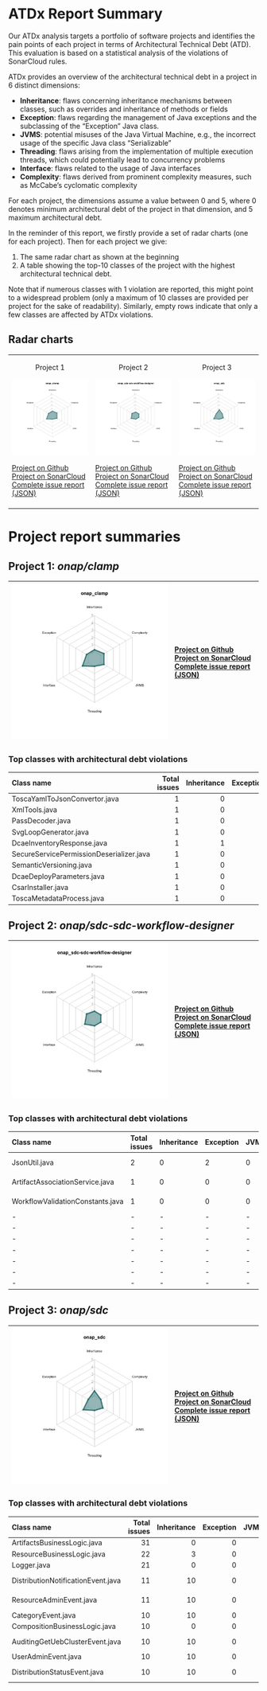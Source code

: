 # ATDx Report Summary
Our ATDx analysis targets a portfolio of software projects and identifies the pain points of each project in terms of Architectural Technical Debt (ATD). This evaluation is based on a statistical analysis of the violations of SonarCloud rules.

ATDx provides an overview of the architectural technical debt in a project  in 6 distinct dimensions:
* **Inheritance**: flaws concerning inheritance mechanisms between classes, such as overrides and inheritance of methods or fields
* **Exception**: flaws regarding the management of Java exceptions and the subclassing of the “Exception” Java class.
* **JVMS**: potential misuses of the Java Virtual Machine, e.g., the incorrect usage of the specific Java class “Serializable”
* **Threading**: flaws arising from the implementation of multiple execution threads, which could potentially lead to concurrency problems
* **Interface**: flaws related to the usage of Java interfaces
* **Complexity**: flaws derived from prominent complexity measures, such as McCabe’s cyclomatic complexity

For each project, the dimensions assume a value between 0 and 5, where 0 denotes minimum architectural debt of the project in that dimension, and 5 maximum architectural debt.

In the reminder of this report, we firstly provide a set of radar charts (one for each project). Then for each project we give:
1. The same radar chart as shown at the beginning
2. A table showing the top-10 classes of the project with the highest architectural technical debt.

Note that if numerous classes with 1 violation are reported, this might point to a widespread problem (only a maximum of 10 classes are provided per project for the sake of readability). Similarly, empty rows indicate that only a few classes are affected by ATDx violations.

## Radar charts
||||
|-|-|-|
|<p align="center">Project 1</p><img src="https://github.com/robertoverdecchia/ATDx_report_sandbox/blob/master/plots/onap_clamp.jpg"/> <p style="text-align:left">[Project on Github](https://github.com/onap/clamp) <br> [Project on SonarCloud ](https://sonarcloud.io/dashboard?id=onap_clamp) <br> [Complete issue report (JSON)](https://github.com/robertoverdecchia/ATDx_report_sandbox/blob/master/jsons/onap_clamp.json)</p>|<p align="center">Project 2</p><img src="https://github.com/robertoverdecchia/ATDx_report_sandbox/blob/master/plots/onap_sdc-sdc-workflow-designer.jpg"/> <p style="text-align:left">[Project on Github](https://github.com/onap/sdc-sdc-workflow-designer) <br> [Project on SonarCloud ](https://sonarcloud.io/dashboard?id=onap_sdc-sdc-workflow-designer) <br> [Complete issue report (JSON)](https://github.com/robertoverdecchia/ATDx_report_sandbox/blob/master/jsons/onap_sdc-sdc-workflow-designer.json)</p>|<p align="center">Project 3</p><img src="https://github.com/robertoverdecchia/ATDx_report_sandbox/blob/master/plots/onap_sdc.jpg"/> <p style="text-align:left">[Project on Github](https://github.com/onap/sdc) <br> [Project on SonarCloud ](https://sonarcloud.io/dashboard?id=onap_sdc) <br> [Complete issue report (JSON)](https://github.com/robertoverdecchia/ATDx_report_sandbox/blob/master/jsons/onap_sdc.json)</p>
 | |

# Project report summaries
## Project 1: _onap/clamp_
|<img src="https://github.com/robertoverdecchia/ATDx_report_sandbox/blob/master/plots/onap_clamp.jpg"/>|<p style="text-align:left">[Project on Github](https://github.com/onap/clamp) <br> [Project on SonarCloud ](https://sonarcloud.io/dashboard?id=onap_clamp) <br> [Complete issue report (JSON)](https://github.com/robertoverdecchia/ATDx_report_sandbox/blob/master/jsons/onap_clamp.json)</p>
|-|-|
### Top classes with architectural debt violations
| Class name                               |   Total issues |   Inheritance |   Exception |   JVMS |   Interface |   Threading |   Complexity | Fully qualified class name                                                          |
|:-----------------------------------------|---------------:|--------------:|------------:|-------:|------------:|------------:|-------------:|:------------------------------------------------------------------------------------|
| ToscaYamlToJsonConvertor.java            |              1 |             0 |           0 |      0 |           1 |           0 |            0 | src/main/java/org/onap/clamp/clds/tosca/ToscaYamlToJsonConvertor.java               |
| XmlTools.java                            |              1 |             0 |           1 |      0 |           0 |           0 |            0 | src/main/java/org/onap/clamp/clds/util/XmlTools.java                                |
| PassDecoder.java                         |              1 |             0 |           0 |      0 |           1 |           0 |            0 | src/main/java/org/onap/clamp/util/PassDecoder.java                                  |
| SvgLoopGenerator.java                    |              1 |             0 |           0 |      0 |           1 |           0 |            0 | src/main/java/org/onap/clamp/clds/util/drawing/SvgLoopGenerator.java                |
| DcaeInventoryResponse.java               |              1 |             1 |           0 |      0 |           0 |           0 |            0 | src/main/java/org/onap/clamp/clds/model/dcae/DcaeInventoryResponse.java             |
| SecureServicePermissionDeserializer.java |              1 |             0 |           1 |      0 |           0 |           0 |            0 | src/main/java/org/onap/clamp/authorization/SecureServicePermissionDeserializer.java |
| SemanticVersioning.java                  |              1 |             0 |           0 |      0 |           1 |           0 |            0 | src/main/java/org/onap/clamp/util/SemanticVersioning.java                           |
| DcaeDeployParameters.java                |              1 |             0 |           0 |      0 |           1 |           0 |            0 | src/main/java/org/onap/clamp/loop/deploy/DcaeDeployParameters.java                  |
| CsarInstaller.java                       |              1 |             0 |           1 |      0 |           0 |           0 |            0 | src/main/java/org/onap/clamp/loop/CsarInstaller.java                                |
| ToscaMetadataProcess.java                |              1 |             0 |           0 |      0 |           1 |           0 |            0 | src/main/java/org/onap/clamp/clds/tosca/update/execution/ToscaMetadataProcess.java  |

## Project 2: _onap/sdc-sdc-workflow-designer_
|<img src="https://github.com/robertoverdecchia/ATDx_report_sandbox/blob/master/plots/onap_sdc-sdc-workflow-designer.jpg"/>|<p style="text-align:left">[Project on Github](https://github.com/onap/sdc-sdc-workflow-designer) <br> [Project on SonarCloud ](https://sonarcloud.io/dashboard?id=onap_sdc-sdc-workflow-designer) <br> [Complete issue report (JSON)](https://github.com/robertoverdecchia/ATDx_report_sandbox/blob/master/jsons/onap_sdc-sdc-workflow-designer.json)</p>
|-|-|
### Top classes with architectural debt violations
| Class name                       | Total issues   | Inheritance   | Exception   | JVMS   | Interface   | Threading   | Complexity   | Fully qualified class name                                                                                   |
|:---------------------------------|:---------------|:--------------|:------------|:-------|:------------|:------------|:-------------|:-------------------------------------------------------------------------------------------------------------|
| JsonUtil.java                    | 2              | 0             | 2           | 0      | 0           | 0           | 0            | sdc-workflow-designer-be/src/main/java/org/onap/sdc/workflow/services/utilities/JsonUtil.java                |
| ArtifactAssociationService.java  | 1              | 0             | 0           | 0      | 1           | 0           | 0            | sdc-workflow-designer-be/src/main/java/org/onap/sdc/workflow/api/ArtifactAssociationService.java             |
| WorkflowValidationConstants.java | 1              | 0             | 0           | 0      | 1           | 0           | 0            | sdc-workflow-designer-be/src/main/java/org/onap/sdc/workflow/services/types/WorkflowValidationConstants.java |
| -                                | -              | -             | -           | -      | -           | -           | -            | -                                                                                                            |
| -                                | -              | -             | -           | -      | -           | -           | -            | -                                                                                                            |
| -                                | -              | -             | -           | -      | -           | -           | -            | -                                                                                                            |
| -                                | -              | -             | -           | -      | -           | -           | -            | -                                                                                                            |
| -                                | -              | -             | -           | -      | -           | -           | -            | -                                                                                                            |
| -                                | -              | -             | -           | -      | -           | -           | -            | -                                                                                                            |
| -                                | -              | -             | -           | -      | -           | -           | -            | -                                                                                                            |

## Project 3: _onap/sdc_
|<img src="https://github.com/robertoverdecchia/ATDx_report_sandbox/blob/master/plots/onap_sdc.jpg"/>|<p style="text-align:left">[Project on Github](https://github.com/onap/sdc) <br> [Project on SonarCloud ](https://sonarcloud.io/dashboard?id=onap_sdc) <br> [Complete issue report (JSON)](https://github.com/robertoverdecchia/ATDx_report_sandbox/blob/master/jsons/onap_sdc.json)</p>
|-|-|
### Top classes with architectural debt violations
| Class name                         |   Total issues |   Inheritance |   Exception |   JVMS |   Interface |   Threading |   Complexity | Fully qualified class name                                                                                |
|:-----------------------------------|---------------:|--------------:|------------:|-------:|------------:|------------:|-------------:|:----------------------------------------------------------------------------------------------------------|
| ArtifactsBusinessLogic.java        |             31 |             0 |           0 |      0 |          31 |           0 |            0 | catalog-be/src/main/java/org/openecomp/sdc/be/components/impl/ArtifactsBusinessLogic.java                 |
| ResourceBusinessLogic.java         |             22 |             3 |           0 |      0 |          19 |           0 |            0 | catalog-be/src/main/java/org/openecomp/sdc/be/components/impl/ResourceBusinessLogic.java                  |
| Logger.java                        |             21 |             0 |           0 |      0 |          21 |           0 |            0 | common-app-logging/src/main/java/org/openecomp/sdc/common/log/wrappers/Logger.java                        |
| DistributionNotificationEvent.java |             11 |            10 |           0 |      0 |           1 |           0 |            0 | catalog-dao/src/main/java/org/openecomp/sdc/be/resources/data/auditing/DistributionNotificationEvent.java |
| ResourceAdminEvent.java            |             11 |            10 |           0 |      0 |           1 |           0 |            0 | catalog-dao/src/main/java/org/openecomp/sdc/be/resources/data/auditing/ResourceAdminEvent.java            |
| CategoryEvent.java                 |             10 |            10 |           0 |      0 |           0 |           0 |            0 | catalog-dao/src/main/java/org/openecomp/sdc/be/resources/data/auditing/CategoryEvent.java                 |
| CompositionBusinessLogic.java      |             10 |             0 |           0 |      0 |           0 |           0 |           10 | catalog-be/src/main/java/org/openecomp/sdc/be/components/impl/CompositionBusinessLogic.java               |
| AuditingGetUebClusterEvent.java    |             10 |            10 |           0 |      0 |           0 |           0 |            0 | catalog-dao/src/main/java/org/openecomp/sdc/be/resources/data/auditing/AuditingGetUebClusterEvent.java    |
| UserAdminEvent.java                |             10 |            10 |           0 |      0 |           0 |           0 |            0 | catalog-dao/src/main/java/org/openecomp/sdc/be/resources/data/auditing/UserAdminEvent.java                |
| DistributionStatusEvent.java       |             10 |            10 |           0 |      0 |           0 |           0 |            0 | catalog-dao/src/main/java/org/openecomp/sdc/be/resources/data/auditing/DistributionStatusEvent.java       |

